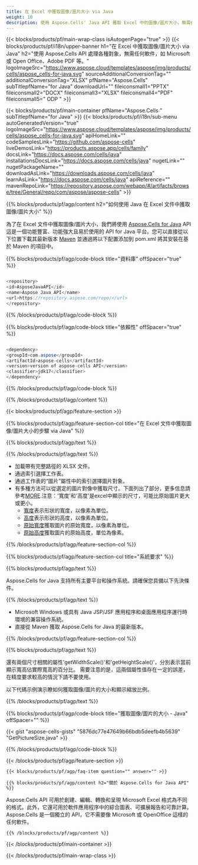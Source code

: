 ```yaml
---
title: 在 Excel 中獲取圖像/圖片大小 via Java
weight: 10
description: 使用 Aspose.Cells' Java API 獲取 Excel 中的圖像/圖片大小，無需任何軟件，例如 Microsoft 或 Open Office、Adobe PDF 等。
---
```

{{< blocks/products/pf/main-wrap-class isAutogenPage="true" >}}
{{< blocks/products/pf/i18n/upper-banner h1="在 Excel 中獲取圖像/圖片大小 via Java" h2="使用 Aspose.Cells API 處理各種對象，無需任何軟件，如 Microsoft 或 Open Office、Adobe PDF 等。" logoImageSrc="https://www.aspose.cloud/templates/aspose/img/products/cells/aspose_cells-for-java.svg" sourceAdditionalConversionTag="" additionalConversionTag="XLSX" pfName="Aspose.Cells" subTitlepfName="for Java" downloadUrl="" fileiconsmall1="PPTX" fileiconsmall2="DOCX" fileiconsmall3="XLSX" fileiconsmall4="PDF" fileiconsmall5=" ODP " >}}

{{< blocks/products/pf/main-container pfName="Aspose.Cells " subTitlepfName="for Java" >}}
{{< blocks/products/pf/i18n/sub-menu autoGeneratedVersion="true" logoImageSrc="https://www.aspose.cloud/templates/aspose/img/products/cells/aspose_cells-for-java.svg" apiHomeLink="" codeSamplesLink="https://github.com/aspose-cells" liveDemosLink="https://products.aspose.app/cells/family" docsLink="https://docs.aspose.com/cells/java" installationsDocsLink="https://docs.aspose.com/cells/java" nugetLink="" nugetPackageName="" downloadAsLink="https://downloads.aspose.com/cells/java" learnAsLink="https://docs.aspose.com/cells/java" apiReference="" mavenRepoLink="https://repository.aspose.com/webapp/#/artifacts/browse/tree/General/repo/com/aspose/aspose-cells" >}}

{{% blocks/products/pf/agp/content h2="如何使用 Java 在 Excel 文件中獲取圖像/圖片大小" %}}

為了在 Excel 文件中獲取圖像/圖片大小，我們將使用
 [Aspose.Cells for Java](https://products.aspose.com/cells/java) 
API 這是一個功能豐富、功能強大且易於使用的 API for Java 平台。您可以直接從以下位置下載其最新版本
 [Maven](https://repository.aspose.com/webapp/#/artifacts/browse/tree/General/repo/com/aspose/aspose-cells) 
並通過將以下配置添加到 pom.xml 將其安裝在基於 Maven 的項目中。

{{% blocks/products/pf/agp/code-block title="資料庫" offSpacer="true" %}}

```cs

<repository>
<id>AsposeJavaAPI</id>
<name>Aspose Java API</name>
<url>https://repository.aspose.com/repo/</url>
</repository>

```

{{% /blocks/products/pf/agp/code-block %}}

{{% blocks/products/pf/agp/code-block title="依賴性" offSpacer="true" %}}

```cs

<dependency>
<groupId>com.aspose</groupId>
<artifactId>aspose-cells</artifactId>
<version>version of aspose-cells API</version>
<classifier>jdk17</classifier>
</dependency>

```

{{% /blocks/products/pf/agp/code-block %}}

{{% /blocks/products/pf/agp/content %}}

{{< blocks/products/pf/agp/feature-section >}}

{{% blocks/products/pf/agp/feature-section-col title="在 Excel 文件中獲取圖像/圖片大小的步驟 via Java" %}}

{{% blocks/products/pf/agp/text %}}

{{% /blocks/products/pf/agp/text %}}

+ 加載帶有完整路徑的 XLSX 文件。
+ 通過索引選擇工作表。
+ 通過工作表的“圖片”屬性中的索引選擇圖片對象。
 + 有多種方法可以從選定的圖片對像中獲取尺寸。下面列出了部分，更多信息請參考[MORE](https://reference.aspose.com/cells/java/com.aspose.cells/picture/).注意：'寬度'和'高度'是excel中顯示的尺寸，可能比原始圖片更大或更小。
    + [寬度](https://reference.aspose.com/cells/java/com.aspose.cells/picture/#getWidth--)表示形狀的寬度，以像素為單位。
    + [高度](https://reference.aspose.com/cells/java/com.aspose.cells/picture/#getHeight--)表示形狀的高度，以像素為單位。
    + [原始寬度](https://reference.aspose.com/cells/java/com.aspose.cells/picture/#getOriginalWidth--)獲取圖片的原始寬度，以像素為單位。
    + [原始高度](https://reference.aspose.com/cells/java/com.aspose.cells/picture/#getOriginalHeight--)獲取圖片的原始高度，單位為像素。


{{% /blocks/products/pf/agp/feature-section-col %}}

{{% blocks/products/pf/agp/feature-section-col title="系統要求" %}}

{{% blocks/products/pf/agp/text %}}

Aspose.Cells for Java 支持所有主要平台和操作系統。請確保您具備以下先決條件。

{{% /blocks/products/pf/agp/text %}}

- Microsoft Windows 或具有 Java JSP/JSF 應用程序和桌面應用程序運行時環境的兼容操作系統。
- 直接從 Maven 獲取 Aspose.Cells for Java 的最新版本。

{{% /blocks/products/pf/agp/feature-section-col %}}

{{% blocks/products/pf/agp/text %}}
 
還有兩個尺寸相關的屬性'getWidthScale()'和'getHeightScale()'，分別表示當前顯示寬高佔實際寬高的百分比。
需要注意的是，這兩個屬性值存在一定的誤差，在精度要求較高的情況下請不要使用。
 
以下代碼示例演示瞭如何獲取圖像/圖片的大小和顯示縮放比例。

{{% /blocks/products/pf/agp/text %}}

{{% blocks/products/pf/agp/code-block title="獲取圖像/圖片的大小 - Java" offSpacer="" %}}

{{< gist "aspose-cells-gists" "5876dc77e47649b66bdb5deefb4b5639" "GetPictureSize.java" >}}

{{% /blocks/products/pf/agp/code-block %}}

{{< /blocks/products/pf/agp/feature-section >}}

    {{< blocks/products/pf/agp/faq-item question="" answer="" >}}
 

<!-- aboutfile Starts -->

    {{% blocks/products/pf/agp/content h2="關於 Aspose.Cells for Java API" %}}

 Aspose.Cells API 可用於創建、編輯、轉換和呈現 Microsoft Excel 格式為不同的格式。此外，它還可用於軟件應用程序中的綜合圖表、可擴展報告和可靠計算。 Aspose.Cells 是一個獨立的 API，它不需要像 Microsoft 或 OpenOffice 這樣的任何軟件。


    {{% /blocks/products/pf/agp/content %}}

    


{{< /blocks/products/pf/main-container >}}
    
{{< /blocks/products/pf/main-wrap-class >}}

